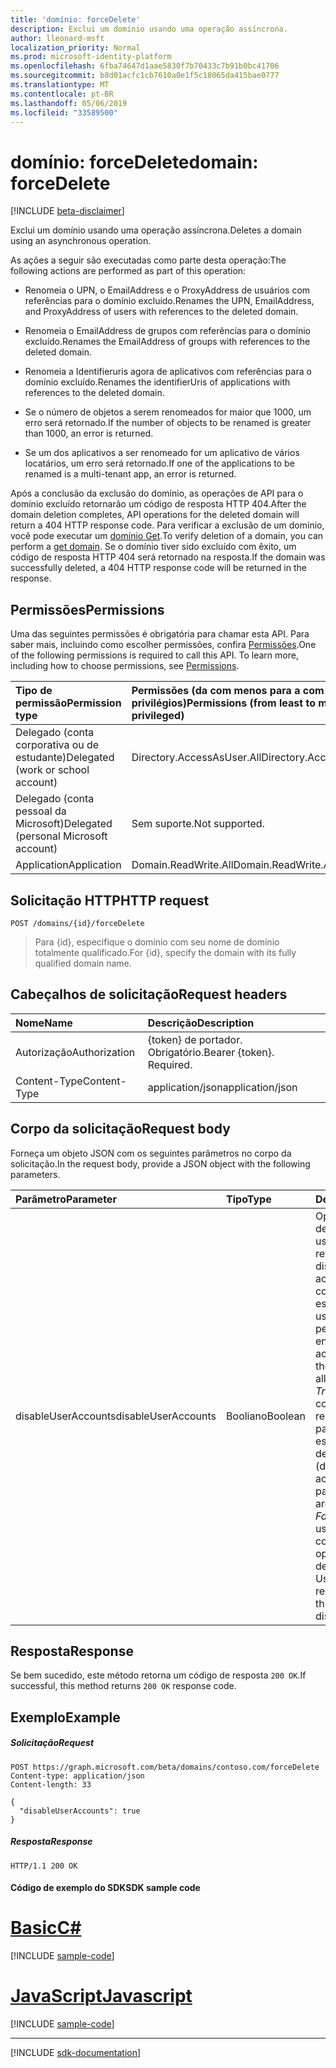 ```yaml
---
title: 'domínio: forceDelete'
description: Exclui um domínio usando uma operação assíncrona.
author: lleonard-msft
localization_priority: Normal
ms.prod: microsoft-identity-platform
ms.openlocfilehash: 6fba74647d1aae5830f7b70433c7b91b0bc41706
ms.sourcegitcommit: b8d01acfc1cb7610a0e1f5c18065da415bae0777
ms.translationtype: MT
ms.contentlocale: pt-BR
ms.lasthandoff: 05/06/2019
ms.locfileid: "33589500"
---
```

# <a name="domain-forcedelete"></a><span data-ttu-id="abf08-103">domínio: forceDelete</span><span class="sxs-lookup"><span data-stu-id="abf08-103">domain: forceDelete</span></span>

[!INCLUDE [beta-disclaimer](../../includes/beta-disclaimer.md)]

<span data-ttu-id="abf08-104">Exclui um domínio usando uma operação assíncrona.</span><span class="sxs-lookup"><span data-stu-id="abf08-104">Deletes a domain using an asynchronous operation.</span></span>

<span data-ttu-id="abf08-105">As ações a seguir são executadas como parte desta operação:</span><span class="sxs-lookup"><span data-stu-id="abf08-105">The following actions are performed as part of this operation:</span></span>

* <span data-ttu-id="abf08-106">Renomeia o UPN, o EmailAddress e o ProxyAddress de usuários com referências para o domínio excluído.</span><span class="sxs-lookup"><span data-stu-id="abf08-106">Renames the UPN, EmailAddress, and ProxyAddress of users with references to the deleted domain.</span></span>

* <span data-ttu-id="abf08-107">Renomeia o EmailAddress de grupos com referências para o domínio excluído.</span><span class="sxs-lookup"><span data-stu-id="abf08-107">Renames the EmailAddress of groups with references to the deleted domain.</span></span>

* <span data-ttu-id="abf08-108">Renomeia a Identifieruris agora de aplicativos com referências para o domínio excluído.</span><span class="sxs-lookup"><span data-stu-id="abf08-108">Renames the identifierUris of applications with references to the deleted domain.</span></span>

* <span data-ttu-id="abf08-109">Se o número de objetos a serem renomeados for maior que 1000, um erro será retornado.</span><span class="sxs-lookup"><span data-stu-id="abf08-109">If the number of objects to be renamed is greater than 1000, an error is returned.</span></span>

* <span data-ttu-id="abf08-110">Se um dos aplicativos a ser renomeado for um aplicativo de vários locatários, um erro será retornado.</span><span class="sxs-lookup"><span data-stu-id="abf08-110">If one of the applications to be renamed is a multi-tenant app, an error is returned.</span></span>

<span data-ttu-id="abf08-111">Após a conclusão da exclusão do domínio, as operações de API para o domínio excluído retornarão um código de resposta HTTP 404.</span><span class="sxs-lookup"><span data-stu-id="abf08-111">After the domain deletion completes, API operations for the deleted domain will return a 404 HTTP response code.</span></span> <span data-ttu-id="abf08-112">Para verificar a exclusão de um domínio, você pode executar um [domínio Get](domain-get.md).</span><span class="sxs-lookup"><span data-stu-id="abf08-112">To verify deletion of a domain, you can perform a [get domain](domain-get.md).</span></span> <span data-ttu-id="abf08-113">Se o domínio tiver sido excluído com êxito, um código de resposta HTTP 404 será retornado na resposta.</span><span class="sxs-lookup"><span data-stu-id="abf08-113">If the domain was successfully deleted, a 404 HTTP response code will be returned in the response.</span></span>

## <a name="permissions"></a><span data-ttu-id="abf08-114">Permissões</span><span class="sxs-lookup"><span data-stu-id="abf08-114">Permissions</span></span>

<span data-ttu-id="abf08-p102">Uma das seguintes permissões é obrigatória para chamar esta API. Para saber mais, incluindo como escolher permissões, confira [Permissões](/graph/permissions-reference).</span><span class="sxs-lookup"><span data-stu-id="abf08-p102">One of the following permissions is required to call this API. To learn more, including how to choose permissions, see [Permissions](/graph/permissions-reference).</span></span>


|<span data-ttu-id="abf08-117">Tipo de permissão</span><span class="sxs-lookup"><span data-stu-id="abf08-117">Permission type</span></span>      | <span data-ttu-id="abf08-118">Permissões (da com menos para a com mais privilégios)</span><span class="sxs-lookup"><span data-stu-id="abf08-118">Permissions (from least to most privileged)</span></span>              |
|:--------------------|:---------------------------------------------------------|
|<span data-ttu-id="abf08-119">Delegado (conta corporativa ou de estudante)</span><span class="sxs-lookup"><span data-stu-id="abf08-119">Delegated (work or school account)</span></span> | <span data-ttu-id="abf08-120">Directory.AccessAsUser.All</span><span class="sxs-lookup"><span data-stu-id="abf08-120">Directory.AccessAsUser.All</span></span>    |
|<span data-ttu-id="abf08-121">Delegado (conta pessoal da Microsoft)</span><span class="sxs-lookup"><span data-stu-id="abf08-121">Delegated (personal Microsoft account)</span></span> | <span data-ttu-id="abf08-122">Sem suporte.</span><span class="sxs-lookup"><span data-stu-id="abf08-122">Not supported.</span></span>    |
|<span data-ttu-id="abf08-123">Application</span><span class="sxs-lookup"><span data-stu-id="abf08-123">Application</span></span> | <span data-ttu-id="abf08-124">Domain.ReadWrite.All</span><span class="sxs-lookup"><span data-stu-id="abf08-124">Domain.ReadWrite.All</span></span> |

## <a name="http-request"></a><span data-ttu-id="abf08-125">Solicitação HTTP</span><span class="sxs-lookup"><span data-stu-id="abf08-125">HTTP request</span></span>

<!-- { "blockType": "ignored" } -->
```http
POST /domains/{id}/forceDelete
```

> <span data-ttu-id="abf08-126">Para {id}, especifique o domínio com seu nome de domínio totalmente qualificado.</span><span class="sxs-lookup"><span data-stu-id="abf08-126">For {id}, specify the domain with its fully qualified domain name.</span></span>

## <a name="request-headers"></a><span data-ttu-id="abf08-127">Cabeçalhos de solicitação</span><span class="sxs-lookup"><span data-stu-id="abf08-127">Request headers</span></span>

| <span data-ttu-id="abf08-128">Nome</span><span class="sxs-lookup"><span data-stu-id="abf08-128">Name</span></span>       | <span data-ttu-id="abf08-129">Descrição</span><span class="sxs-lookup"><span data-stu-id="abf08-129">Description</span></span>|
|:---------------|:----------|
| <span data-ttu-id="abf08-130">Autorização</span><span class="sxs-lookup"><span data-stu-id="abf08-130">Authorization</span></span>  | <span data-ttu-id="abf08-p103">{token} de portador. Obrigatório.</span><span class="sxs-lookup"><span data-stu-id="abf08-p103">Bearer {token}. Required.</span></span>|
| <span data-ttu-id="abf08-133">Content-Type</span><span class="sxs-lookup"><span data-stu-id="abf08-133">Content-Type</span></span>  | <span data-ttu-id="abf08-134">application/json</span><span class="sxs-lookup"><span data-stu-id="abf08-134">application/json</span></span> |

## <a name="request-body"></a><span data-ttu-id="abf08-135">Corpo da solicitação</span><span class="sxs-lookup"><span data-stu-id="abf08-135">Request body</span></span>

<span data-ttu-id="abf08-136">Forneça um objeto JSON com os seguintes parâmetros no corpo da solicitação.</span><span class="sxs-lookup"><span data-stu-id="abf08-136">In the request body, provide a JSON object with the following parameters.</span></span>

| <span data-ttu-id="abf08-137">Parâmetro</span><span class="sxs-lookup"><span data-stu-id="abf08-137">Parameter</span></span>    | <span data-ttu-id="abf08-138">Tipo</span><span class="sxs-lookup"><span data-stu-id="abf08-138">Type</span></span>   |<span data-ttu-id="abf08-139">Descrição</span><span class="sxs-lookup"><span data-stu-id="abf08-139">Description</span></span>|
|:---------------|:--------|:----------|
|<span data-ttu-id="abf08-140">disableUserAccounts</span><span class="sxs-lookup"><span data-stu-id="abf08-140">disableUserAccounts</span></span>|<span data-ttu-id="abf08-141">Booliano</span><span class="sxs-lookup"><span data-stu-id="abf08-141">Boolean</span></span>| <span data-ttu-id="abf08-142">Opção para desabilitar contas de usuário renomeadas.</span><span class="sxs-lookup"><span data-stu-id="abf08-142">Option to disable renamed user accounts.</span></span> <span data-ttu-id="abf08-143">Se uma conta de usuário estiver desabilitada, o usuário não terá permissão para entrar.</span><span class="sxs-lookup"><span data-stu-id="abf08-143">If a user account is disabled, the user will not be allowed to sign in.</span></span><br><span data-ttu-id="abf08-144">*True* (padrão)-as contas de usuário renomeadas como parte dessa operação estão desabilitadas.</span><span class="sxs-lookup"><span data-stu-id="abf08-144">*True* (default) - User accounts renamed as part of this operation are disabled.</span></span><br><span data-ttu-id="abf08-145">*False* -as contas de usuário renomeadas como parte dessa operação não estão desabilitadas.</span><span class="sxs-lookup"><span data-stu-id="abf08-145">*False* - User accounts renamed as part of this operation are not disabled.</span></span> |

## <a name="response"></a><span data-ttu-id="abf08-146">Resposta</span><span class="sxs-lookup"><span data-stu-id="abf08-146">Response</span></span>

<span data-ttu-id="abf08-147">Se bem sucedido, este método retorna um código de resposta `200 OK`.</span><span class="sxs-lookup"><span data-stu-id="abf08-147">If successful, this method returns `200 OK` response code.</span></span> 

## <a name="example"></a><span data-ttu-id="abf08-148">Exemplo</span><span class="sxs-lookup"><span data-stu-id="abf08-148">Example</span></span>
##### <a name="request"></a><span data-ttu-id="abf08-149">Solicitação</span><span class="sxs-lookup"><span data-stu-id="abf08-149">Request</span></span>
<!-- {
  "blockType": "request",
  "name": "domain_forcedelete"
}-->
```http
POST https://graph.microsoft.com/beta/domains/contoso.com/forceDelete
Content-type: application/json
Content-length: 33

{
  "disableUserAccounts": true
}
```

##### <a name="response"></a><span data-ttu-id="abf08-150">Resposta</span><span class="sxs-lookup"><span data-stu-id="abf08-150">Response</span></span>

<!-- {
  "blockType": "response",
  "truncated": true,
  "@odata.type": "microsoft.graph.None"
} -->

```http
HTTP/1.1 200 OK
```
#### <a name="sdk-sample-code"></a><span data-ttu-id="abf08-151">Código de exemplo do SDK</span><span class="sxs-lookup"><span data-stu-id="abf08-151">SDK sample code</span></span>
# <a name="ctabcs"></a>[<span data-ttu-id="abf08-152">Basic</span><span class="sxs-lookup"><span data-stu-id="abf08-152">C#</span></span>](#tab/cs)
[!INCLUDE [sample-code](../includes/domain_forcedelete-Cs-snippets.md)]

# <a name="javascripttabjavascript"></a>[<span data-ttu-id="abf08-153">JavaScript</span><span class="sxs-lookup"><span data-stu-id="abf08-153">Javascript</span></span>](#tab/javascript)
[!INCLUDE [sample-code](../includes/domain_forcedelete-Javascript-snippets.md)]

---

[!INCLUDE [sdk-documentation](../includes/snippets_sdk_documentation_link.md)]
<!-- uuid: 8fcb5dbc-d5aa-4681-8e31-b001d5168d79
2015-10-25 14:57:30 UTC -->
<!--
{
  "type": "#page.annotation",
  "description": "domain: forcedelete",
  "keywords": "",
  "section": "documentation",
  "tocPath": "",
  "suppressions": [
    "Error: /api-reference/beta/api/domain-forcedelete.md:\r\n      BookmarkMissing: '[#tab/cs](C#)'. Did you mean: #c (score: 5)",
    "Error: /api-reference/beta/api/domain-forcedelete.md:\r\n      BookmarkMissing: '[#tab/javascript](Javascript)'. Did you mean: #javascript (score: 4)"
  ]
}
-->
